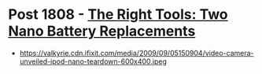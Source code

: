 # Post 1808 - [The Right Tools: Two Nano Battery Replacements](https://www.ifixit.com/News/1808/the-right-tools)

- https://valkyrie.cdn.ifixit.com/media/2009/09/05150904/video-camera-unveiled-ipod-nano-teardown-600x400.jpeg
